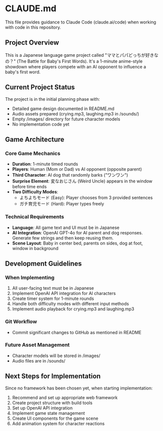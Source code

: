 # CLAUDE.md

This file provides guidance to Claude Code (claude.ai/code) when working with code in this repository.

## Project Overview

This is a Japanese language game project called "ママとパパどっちが好きなの？" (The Battle for Baby's First Words). It's a 1-minute anime-style showdown where players compete with an AI opponent to influence a baby's first word.

## Current Project Status

The project is in the initial planning phase with:
- Detailed game design documented in README.md
- Audio assets prepared (crying.mp3, laughing.mp3 in /sounds/)
- Empty /images/ directory for future character models
- No implementation code yet

## Game Architecture

### Core Game Mechanics
- **Duration**: 1-minute timed rounds
- **Players**: Human (Mom or Dad) vs AI opponent (opposite parent)
- **Third Character**: AI dog that randomly barks ("ワンワン")
- **Surprise Element**: 変なおじさん (Weird Uncle) appears in the window before time ends
- **Two Difficulty Modes**:
  - よちよちモード (Easy): Player chooses from 3 provided sentences
  - ガチ育児モード (Hard): Player types freely

### Technical Requirements
- **Language**: All game text and UI must be in Japanese
- **AI Integration**: OpenAI GPT-4o for AI parent and dog responses. Generate few strings and then keep reusing them.
- **Scene Layout**: Baby in center bed, parents on sides, dog at foot, window in background

## Development Guidelines

### When Implementing
1. All user-facing text must be in Japanese
2. Implement OpenAI API integration for AI characters
3. Create timer system for 1-minute rounds
4. Handle both difficulty modes with different input methods
5. Implement audio playback for crying.mp3 and laughing.mp3

### Git Workflow
- Commit significant changes to GitHub as mentioned in README

### Future Asset Management
- Character models will be stored in /images/
- Audio files are in /sounds/

## Next Steps for Implementation

Since no framework has been chosen yet, when starting implementation:
1. Recommend and set up appropriate web framework
2. Create project structure with build tools
3. Set up OpenAI API integration
4. Implement game state management
5. Create UI components for the game scene
6. Add animation system for character reactions